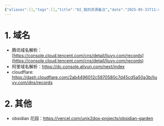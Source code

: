 ```yaml
---
{"aliases":[],"tags":[],"title":"02_我的资源备注","date":"2025-05-31T11:44:42Z","date_modify":"2025-06-01T21:52:20Z","dg-publish":true,"permalink":"/900_Publish/02_我的资源备注/","dgPassFrontmatter":true,"created":"2025-05-31T11:44:42Z","updated":"2025-06-01T21:52:20Z"}
---
```



# 1. 域名

- 腾讯域名解析：[https://console.cloud.tencent.com/cns/detail/liuvv.com/records](https://console.cloud.tencent.com/cns/detail/liuvv.com/records)
- 阿里域名解析：<https://dc.console.aliyun.com/next/index>
- cloudflare: <https://dash.cloudflare.com/2ab4496012c5970580c7d45cd5a50a3b/liuvv.com/dns/records>

# 2. 其他

- obsidian 花园：<https://vercel.com/unix2dos-projects/obsidian-garden>
